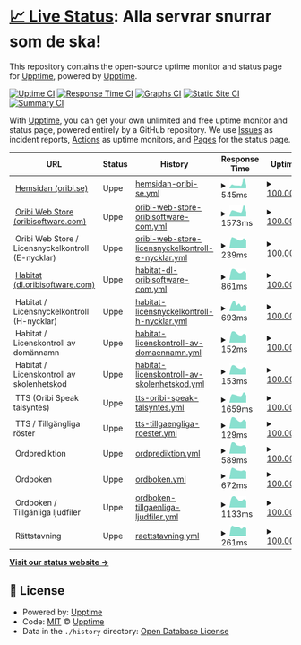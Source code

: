 # [📈 Live Status](https://upptime.github.io/upptime): <!--live status--> **Alla servrar snurrar som de ska!**

This repository contains the open-source uptime monitor and status page for [Upptime](https://upptime.js.org), powered by [Upptime](https://github.com/upptime/upptime).

[![Uptime CI](https://github.com/oribisoftware/upptime/workflows/Uptime%20CI/badge.svg)](https://github.com/oribisoftware/upptime/actions?query=workflow%3A%22Uptime+CI%22)
[![Response Time CI](https://github.com/oribisoftware/upptime/workflows/Response%20Time%20CI/badge.svg)](https://github.com/oribisoftware/upptime/actions?query=workflow%3A%22Response+Time+CI%22)
[![Graphs CI](https://github.com/oribisoftware/upptime/workflows/Graphs%20CI/badge.svg)](https://github.com/oribisoftware/upptime/actions?query=workflow%3A%22Graphs+CI%22)
[![Static Site CI](https://github.com/oribisoftware/upptime/workflows/Static%20Site%20CI/badge.svg)](https://github.com/oribisoftware/upptime/actions?query=workflow%3A%22Static+Site+CI%22)
[![Summary CI](https://github.com/oribisoftware/upptime/workflows/Summary%20CI/badge.svg)](https://github.com/oribisoftware/upptime/actions?query=workflow%3A%22Summary+CI%22)

With [Upptime](https://upptime.js.org), you can get your own unlimited and free uptime monitor and status page, powered entirely by a GitHub repository. We use [Issues](https://github.com/upptime/upptime/issues) as incident reports, [Actions](https://github.com/oribisoftware/upptime/actions) as uptime monitors, and [Pages](https://upptime.github.io/upptime) for the status page.

<!--start: status pages-->
<!-- This summary is generated by Upptime (https://github.com/upptime/upptime) -->
<!-- Do not edit this manually, your changes will be overwritten -->
<!-- prettier-ignore -->
| URL | Status | History | Response Time | Uptime |
| --- | ------ | ------- | ------------- | ------ |
| <img alt="" src="https://oribi.se/wp-content/uploads/2020/01/oribi-favicon.png" height="13"> [Hemsidan (oribi.se)](https://oribi.se) | Uppe | [hemsidan-oribi-se.yml](https://github.com/oribisoftware/upptime/commits/HEAD/history/hemsidan-oribi-se.yml) | <details><summary><img alt="Response time graph" src="./graphs/hemsidan-oribi-se/response-time-week.png" height="20"> 545ms</summary><br><a href="https://status.oribi.se/history/hemsidan-oribi-se"><img alt="Response time 513" src="https://img.shields.io/endpoint?url=https%3A%2F%2Fraw.githubusercontent.com%2Foribisoftware%2Fupptime%2FHEAD%2Fapi%2Fhemsidan-oribi-se%2Fresponse-time.json"></a><br><a href="https://status.oribi.se/history/hemsidan-oribi-se"><img alt="24-hour response time 1679" src="https://img.shields.io/endpoint?url=https%3A%2F%2Fraw.githubusercontent.com%2Foribisoftware%2Fupptime%2FHEAD%2Fapi%2Fhemsidan-oribi-se%2Fresponse-time-day.json"></a><br><a href="https://status.oribi.se/history/hemsidan-oribi-se"><img alt="7-day response time 545" src="https://img.shields.io/endpoint?url=https%3A%2F%2Fraw.githubusercontent.com%2Foribisoftware%2Fupptime%2FHEAD%2Fapi%2Fhemsidan-oribi-se%2Fresponse-time-week.json"></a><br><a href="https://status.oribi.se/history/hemsidan-oribi-se"><img alt="30-day response time 597" src="https://img.shields.io/endpoint?url=https%3A%2F%2Fraw.githubusercontent.com%2Foribisoftware%2Fupptime%2FHEAD%2Fapi%2Fhemsidan-oribi-se%2Fresponse-time-month.json"></a><br><a href="https://status.oribi.se/history/hemsidan-oribi-se"><img alt="1-year response time 513" src="https://img.shields.io/endpoint?url=https%3A%2F%2Fraw.githubusercontent.com%2Foribisoftware%2Fupptime%2FHEAD%2Fapi%2Fhemsidan-oribi-se%2Fresponse-time-year.json"></a></details> | <details><summary><a href="https://status.oribi.se/history/hemsidan-oribi-se">100.00%</a></summary><a href="https://status.oribi.se/history/hemsidan-oribi-se"><img alt="All-time uptime 100.00%" src="https://img.shields.io/endpoint?url=https%3A%2F%2Fraw.githubusercontent.com%2Foribisoftware%2Fupptime%2FHEAD%2Fapi%2Fhemsidan-oribi-se%2Fuptime.json"></a><br><a href="https://status.oribi.se/history/hemsidan-oribi-se"><img alt="24-hour uptime 100.00%" src="https://img.shields.io/endpoint?url=https%3A%2F%2Fraw.githubusercontent.com%2Foribisoftware%2Fupptime%2FHEAD%2Fapi%2Fhemsidan-oribi-se%2Fuptime-day.json"></a><br><a href="https://status.oribi.se/history/hemsidan-oribi-se"><img alt="7-day uptime 100.00%" src="https://img.shields.io/endpoint?url=https%3A%2F%2Fraw.githubusercontent.com%2Foribisoftware%2Fupptime%2FHEAD%2Fapi%2Fhemsidan-oribi-se%2Fuptime-week.json"></a><br><a href="https://status.oribi.se/history/hemsidan-oribi-se"><img alt="30-day uptime 100.00%" src="https://img.shields.io/endpoint?url=https%3A%2F%2Fraw.githubusercontent.com%2Foribisoftware%2Fupptime%2FHEAD%2Fapi%2Fhemsidan-oribi-se%2Fuptime-month.json"></a><br><a href="https://status.oribi.se/history/hemsidan-oribi-se"><img alt="1-year uptime 100.00%" src="https://img.shields.io/endpoint?url=https%3A%2F%2Fraw.githubusercontent.com%2Foribisoftware%2Fupptime%2FHEAD%2Fapi%2Fhemsidan-oribi-se%2Fuptime-year.json"></a></details>
| <img alt="" src="https://easydigitaldownloads.com/wp-content/uploads/2018/12/favicon-128x128.png" height="13"> [Oribi Web Store (oribisoftware.com)](https://oribisoftware.com/en) | Uppe | [oribi-web-store-oribisoftware-com.yml](https://github.com/oribisoftware/upptime/commits/HEAD/history/oribi-web-store-oribisoftware-com.yml) | <details><summary><img alt="Response time graph" src="./graphs/oribi-web-store-oribisoftware-com/response-time-week.png" height="20"> 1573ms</summary><br><a href="https://status.oribi.se/history/oribi-web-store-oribisoftware-com"><img alt="Response time 1634" src="https://img.shields.io/endpoint?url=https%3A%2F%2Fraw.githubusercontent.com%2Foribisoftware%2Fupptime%2FHEAD%2Fapi%2Foribi-web-store-oribisoftware-com%2Fresponse-time.json"></a><br><a href="https://status.oribi.se/history/oribi-web-store-oribisoftware-com"><img alt="24-hour response time 2059" src="https://img.shields.io/endpoint?url=https%3A%2F%2Fraw.githubusercontent.com%2Foribisoftware%2Fupptime%2FHEAD%2Fapi%2Foribi-web-store-oribisoftware-com%2Fresponse-time-day.json"></a><br><a href="https://status.oribi.se/history/oribi-web-store-oribisoftware-com"><img alt="7-day response time 1573" src="https://img.shields.io/endpoint?url=https%3A%2F%2Fraw.githubusercontent.com%2Foribisoftware%2Fupptime%2FHEAD%2Fapi%2Foribi-web-store-oribisoftware-com%2Fresponse-time-week.json"></a><br><a href="https://status.oribi.se/history/oribi-web-store-oribisoftware-com"><img alt="30-day response time 1738" src="https://img.shields.io/endpoint?url=https%3A%2F%2Fraw.githubusercontent.com%2Foribisoftware%2Fupptime%2FHEAD%2Fapi%2Foribi-web-store-oribisoftware-com%2Fresponse-time-month.json"></a><br><a href="https://status.oribi.se/history/oribi-web-store-oribisoftware-com"><img alt="1-year response time 1634" src="https://img.shields.io/endpoint?url=https%3A%2F%2Fraw.githubusercontent.com%2Foribisoftware%2Fupptime%2FHEAD%2Fapi%2Foribi-web-store-oribisoftware-com%2Fresponse-time-year.json"></a></details> | <details><summary><a href="https://status.oribi.se/history/oribi-web-store-oribisoftware-com">100.00%</a></summary><a href="https://status.oribi.se/history/oribi-web-store-oribisoftware-com"><img alt="All-time uptime 100.00%" src="https://img.shields.io/endpoint?url=https%3A%2F%2Fraw.githubusercontent.com%2Foribisoftware%2Fupptime%2FHEAD%2Fapi%2Foribi-web-store-oribisoftware-com%2Fuptime.json"></a><br><a href="https://status.oribi.se/history/oribi-web-store-oribisoftware-com"><img alt="24-hour uptime 100.00%" src="https://img.shields.io/endpoint?url=https%3A%2F%2Fraw.githubusercontent.com%2Foribisoftware%2Fupptime%2FHEAD%2Fapi%2Foribi-web-store-oribisoftware-com%2Fuptime-day.json"></a><br><a href="https://status.oribi.se/history/oribi-web-store-oribisoftware-com"><img alt="7-day uptime 100.00%" src="https://img.shields.io/endpoint?url=https%3A%2F%2Fraw.githubusercontent.com%2Foribisoftware%2Fupptime%2FHEAD%2Fapi%2Foribi-web-store-oribisoftware-com%2Fuptime-week.json"></a><br><a href="https://status.oribi.se/history/oribi-web-store-oribisoftware-com"><img alt="30-day uptime 100.00%" src="https://img.shields.io/endpoint?url=https%3A%2F%2Fraw.githubusercontent.com%2Foribisoftware%2Fupptime%2FHEAD%2Fapi%2Foribi-web-store-oribisoftware-com%2Fuptime-month.json"></a><br><a href="https://status.oribi.se/history/oribi-web-store-oribisoftware-com"><img alt="1-year uptime 100.00%" src="https://img.shields.io/endpoint?url=https%3A%2F%2Fraw.githubusercontent.com%2Foribisoftware%2Fupptime%2FHEAD%2Fapi%2Foribi-web-store-oribisoftware-com%2Fuptime-year.json"></a></details>
| <img alt="" src="https://easydigitaldownloads.com/wp-content/uploads/2018/12/favicon-128x128.png" height="13"> Oribi Web Store / Licensnyckelkontroll (E-nycklar) | Uppe | [oribi-web-store-licensnyckelkontroll-e-nycklar.yml](https://github.com/oribisoftware/upptime/commits/HEAD/history/oribi-web-store-licensnyckelkontroll-e-nycklar.yml) | <details><summary><img alt="Response time graph" src="./graphs/oribi-web-store-licensnyckelkontroll-e-nycklar/response-time-week.png" height="20"> 239ms</summary><br><a href="https://status.oribi.se/history/oribi-web-store-licensnyckelkontroll-e-nycklar"><img alt="Response time 279" src="https://img.shields.io/endpoint?url=https%3A%2F%2Fraw.githubusercontent.com%2Foribisoftware%2Fupptime%2FHEAD%2Fapi%2Foribi-web-store-licensnyckelkontroll-e-nycklar%2Fresponse-time.json"></a><br><a href="https://status.oribi.se/history/oribi-web-store-licensnyckelkontroll-e-nycklar"><img alt="24-hour response time 251" src="https://img.shields.io/endpoint?url=https%3A%2F%2Fraw.githubusercontent.com%2Foribisoftware%2Fupptime%2FHEAD%2Fapi%2Foribi-web-store-licensnyckelkontroll-e-nycklar%2Fresponse-time-day.json"></a><br><a href="https://status.oribi.se/history/oribi-web-store-licensnyckelkontroll-e-nycklar"><img alt="7-day response time 239" src="https://img.shields.io/endpoint?url=https%3A%2F%2Fraw.githubusercontent.com%2Foribisoftware%2Fupptime%2FHEAD%2Fapi%2Foribi-web-store-licensnyckelkontroll-e-nycklar%2Fresponse-time-week.json"></a><br><a href="https://status.oribi.se/history/oribi-web-store-licensnyckelkontroll-e-nycklar"><img alt="30-day response time 271" src="https://img.shields.io/endpoint?url=https%3A%2F%2Fraw.githubusercontent.com%2Foribisoftware%2Fupptime%2FHEAD%2Fapi%2Foribi-web-store-licensnyckelkontroll-e-nycklar%2Fresponse-time-month.json"></a><br><a href="https://status.oribi.se/history/oribi-web-store-licensnyckelkontroll-e-nycklar"><img alt="1-year response time 279" src="https://img.shields.io/endpoint?url=https%3A%2F%2Fraw.githubusercontent.com%2Foribisoftware%2Fupptime%2FHEAD%2Fapi%2Foribi-web-store-licensnyckelkontroll-e-nycklar%2Fresponse-time-year.json"></a></details> | <details><summary><a href="https://status.oribi.se/history/oribi-web-store-licensnyckelkontroll-e-nycklar">100.00%</a></summary><a href="https://status.oribi.se/history/oribi-web-store-licensnyckelkontroll-e-nycklar"><img alt="All-time uptime 100.00%" src="https://img.shields.io/endpoint?url=https%3A%2F%2Fraw.githubusercontent.com%2Foribisoftware%2Fupptime%2FHEAD%2Fapi%2Foribi-web-store-licensnyckelkontroll-e-nycklar%2Fuptime.json"></a><br><a href="https://status.oribi.se/history/oribi-web-store-licensnyckelkontroll-e-nycklar"><img alt="24-hour uptime 100.00%" src="https://img.shields.io/endpoint?url=https%3A%2F%2Fraw.githubusercontent.com%2Foribisoftware%2Fupptime%2FHEAD%2Fapi%2Foribi-web-store-licensnyckelkontroll-e-nycklar%2Fuptime-day.json"></a><br><a href="https://status.oribi.se/history/oribi-web-store-licensnyckelkontroll-e-nycklar"><img alt="7-day uptime 100.00%" src="https://img.shields.io/endpoint?url=https%3A%2F%2Fraw.githubusercontent.com%2Foribisoftware%2Fupptime%2FHEAD%2Fapi%2Foribi-web-store-licensnyckelkontroll-e-nycklar%2Fuptime-week.json"></a><br><a href="https://status.oribi.se/history/oribi-web-store-licensnyckelkontroll-e-nycklar"><img alt="30-day uptime 100.00%" src="https://img.shields.io/endpoint?url=https%3A%2F%2Fraw.githubusercontent.com%2Foribisoftware%2Fupptime%2FHEAD%2Fapi%2Foribi-web-store-licensnyckelkontroll-e-nycklar%2Fuptime-month.json"></a><br><a href="https://status.oribi.se/history/oribi-web-store-licensnyckelkontroll-e-nycklar"><img alt="1-year uptime 100.00%" src="https://img.shields.io/endpoint?url=https%3A%2F%2Fraw.githubusercontent.com%2Foribisoftware%2Fupptime%2FHEAD%2Fapi%2Foribi-web-store-licensnyckelkontroll-e-nycklar%2Fuptime-year.json"></a></details>
| <img alt="" src="https://oribi.se/wp-content/uploads/2020/01/oribi-favicon.png" height="13"> [Habitat (dl.oribisoftware.com)](https://dl.oribisoftware.com) | Uppe | [habitat-dl-oribisoftware-com.yml](https://github.com/oribisoftware/upptime/commits/HEAD/history/habitat-dl-oribisoftware-com.yml) | <details><summary><img alt="Response time graph" src="./graphs/habitat-dl-oribisoftware-com/response-time-week.png" height="20"> 861ms</summary><br><a href="https://status.oribi.se/history/habitat-dl-oribisoftware-com"><img alt="Response time 964" src="https://img.shields.io/endpoint?url=https%3A%2F%2Fraw.githubusercontent.com%2Foribisoftware%2Fupptime%2FHEAD%2Fapi%2Fhabitat-dl-oribisoftware-com%2Fresponse-time.json"></a><br><a href="https://status.oribi.se/history/habitat-dl-oribisoftware-com"><img alt="24-hour response time 877" src="https://img.shields.io/endpoint?url=https%3A%2F%2Fraw.githubusercontent.com%2Foribisoftware%2Fupptime%2FHEAD%2Fapi%2Fhabitat-dl-oribisoftware-com%2Fresponse-time-day.json"></a><br><a href="https://status.oribi.se/history/habitat-dl-oribisoftware-com"><img alt="7-day response time 861" src="https://img.shields.io/endpoint?url=https%3A%2F%2Fraw.githubusercontent.com%2Foribisoftware%2Fupptime%2FHEAD%2Fapi%2Fhabitat-dl-oribisoftware-com%2Fresponse-time-week.json"></a><br><a href="https://status.oribi.se/history/habitat-dl-oribisoftware-com"><img alt="30-day response time 978" src="https://img.shields.io/endpoint?url=https%3A%2F%2Fraw.githubusercontent.com%2Foribisoftware%2Fupptime%2FHEAD%2Fapi%2Fhabitat-dl-oribisoftware-com%2Fresponse-time-month.json"></a><br><a href="https://status.oribi.se/history/habitat-dl-oribisoftware-com"><img alt="1-year response time 964" src="https://img.shields.io/endpoint?url=https%3A%2F%2Fraw.githubusercontent.com%2Foribisoftware%2Fupptime%2FHEAD%2Fapi%2Fhabitat-dl-oribisoftware-com%2Fresponse-time-year.json"></a></details> | <details><summary><a href="https://status.oribi.se/history/habitat-dl-oribisoftware-com">100.00%</a></summary><a href="https://status.oribi.se/history/habitat-dl-oribisoftware-com"><img alt="All-time uptime 100.00%" src="https://img.shields.io/endpoint?url=https%3A%2F%2Fraw.githubusercontent.com%2Foribisoftware%2Fupptime%2FHEAD%2Fapi%2Fhabitat-dl-oribisoftware-com%2Fuptime.json"></a><br><a href="https://status.oribi.se/history/habitat-dl-oribisoftware-com"><img alt="24-hour uptime 100.00%" src="https://img.shields.io/endpoint?url=https%3A%2F%2Fraw.githubusercontent.com%2Foribisoftware%2Fupptime%2FHEAD%2Fapi%2Fhabitat-dl-oribisoftware-com%2Fuptime-day.json"></a><br><a href="https://status.oribi.se/history/habitat-dl-oribisoftware-com"><img alt="7-day uptime 100.00%" src="https://img.shields.io/endpoint?url=https%3A%2F%2Fraw.githubusercontent.com%2Foribisoftware%2Fupptime%2FHEAD%2Fapi%2Fhabitat-dl-oribisoftware-com%2Fuptime-week.json"></a><br><a href="https://status.oribi.se/history/habitat-dl-oribisoftware-com"><img alt="30-day uptime 100.00%" src="https://img.shields.io/endpoint?url=https%3A%2F%2Fraw.githubusercontent.com%2Foribisoftware%2Fupptime%2FHEAD%2Fapi%2Fhabitat-dl-oribisoftware-com%2Fuptime-month.json"></a><br><a href="https://status.oribi.se/history/habitat-dl-oribisoftware-com"><img alt="1-year uptime 100.00%" src="https://img.shields.io/endpoint?url=https%3A%2F%2Fraw.githubusercontent.com%2Foribisoftware%2Fupptime%2FHEAD%2Fapi%2Fhabitat-dl-oribisoftware-com%2Fuptime-year.json"></a></details>
| <img alt="" src="https://oribi.se/wp-content/uploads/2020/01/oribi-favicon.png" height="13"> Habitat / Licensnyckelkontroll (H-nycklar) | Uppe | [habitat-licensnyckelkontroll-h-nycklar.yml](https://github.com/oribisoftware/upptime/commits/HEAD/history/habitat-licensnyckelkontroll-h-nycklar.yml) | <details><summary><img alt="Response time graph" src="./graphs/habitat-licensnyckelkontroll-h-nycklar/response-time-week.png" height="20"> 693ms</summary><br><a href="https://status.oribi.se/history/habitat-licensnyckelkontroll-h-nycklar"><img alt="Response time 680" src="https://img.shields.io/endpoint?url=https%3A%2F%2Fraw.githubusercontent.com%2Foribisoftware%2Fupptime%2FHEAD%2Fapi%2Fhabitat-licensnyckelkontroll-h-nycklar%2Fresponse-time.json"></a><br><a href="https://status.oribi.se/history/habitat-licensnyckelkontroll-h-nycklar"><img alt="24-hour response time 652" src="https://img.shields.io/endpoint?url=https%3A%2F%2Fraw.githubusercontent.com%2Foribisoftware%2Fupptime%2FHEAD%2Fapi%2Fhabitat-licensnyckelkontroll-h-nycklar%2Fresponse-time-day.json"></a><br><a href="https://status.oribi.se/history/habitat-licensnyckelkontroll-h-nycklar"><img alt="7-day response time 693" src="https://img.shields.io/endpoint?url=https%3A%2F%2Fraw.githubusercontent.com%2Foribisoftware%2Fupptime%2FHEAD%2Fapi%2Fhabitat-licensnyckelkontroll-h-nycklar%2Fresponse-time-week.json"></a><br><a href="https://status.oribi.se/history/habitat-licensnyckelkontroll-h-nycklar"><img alt="30-day response time 711" src="https://img.shields.io/endpoint?url=https%3A%2F%2Fraw.githubusercontent.com%2Foribisoftware%2Fupptime%2FHEAD%2Fapi%2Fhabitat-licensnyckelkontroll-h-nycklar%2Fresponse-time-month.json"></a><br><a href="https://status.oribi.se/history/habitat-licensnyckelkontroll-h-nycklar"><img alt="1-year response time 680" src="https://img.shields.io/endpoint?url=https%3A%2F%2Fraw.githubusercontent.com%2Foribisoftware%2Fupptime%2FHEAD%2Fapi%2Fhabitat-licensnyckelkontroll-h-nycklar%2Fresponse-time-year.json"></a></details> | <details><summary><a href="https://status.oribi.se/history/habitat-licensnyckelkontroll-h-nycklar">100.00%</a></summary><a href="https://status.oribi.se/history/habitat-licensnyckelkontroll-h-nycklar"><img alt="All-time uptime 100.00%" src="https://img.shields.io/endpoint?url=https%3A%2F%2Fraw.githubusercontent.com%2Foribisoftware%2Fupptime%2FHEAD%2Fapi%2Fhabitat-licensnyckelkontroll-h-nycklar%2Fuptime.json"></a><br><a href="https://status.oribi.se/history/habitat-licensnyckelkontroll-h-nycklar"><img alt="24-hour uptime 100.00%" src="https://img.shields.io/endpoint?url=https%3A%2F%2Fraw.githubusercontent.com%2Foribisoftware%2Fupptime%2FHEAD%2Fapi%2Fhabitat-licensnyckelkontroll-h-nycklar%2Fuptime-day.json"></a><br><a href="https://status.oribi.se/history/habitat-licensnyckelkontroll-h-nycklar"><img alt="7-day uptime 100.00%" src="https://img.shields.io/endpoint?url=https%3A%2F%2Fraw.githubusercontent.com%2Foribisoftware%2Fupptime%2FHEAD%2Fapi%2Fhabitat-licensnyckelkontroll-h-nycklar%2Fuptime-week.json"></a><br><a href="https://status.oribi.se/history/habitat-licensnyckelkontroll-h-nycklar"><img alt="30-day uptime 100.00%" src="https://img.shields.io/endpoint?url=https%3A%2F%2Fraw.githubusercontent.com%2Foribisoftware%2Fupptime%2FHEAD%2Fapi%2Fhabitat-licensnyckelkontroll-h-nycklar%2Fuptime-month.json"></a><br><a href="https://status.oribi.se/history/habitat-licensnyckelkontroll-h-nycklar"><img alt="1-year uptime 100.00%" src="https://img.shields.io/endpoint?url=https%3A%2F%2Fraw.githubusercontent.com%2Foribisoftware%2Fupptime%2FHEAD%2Fapi%2Fhabitat-licensnyckelkontroll-h-nycklar%2Fuptime-year.json"></a></details>
| <img alt="" src="https://oribi.se/wp-content/uploads/2020/01/oribi-favicon.png" height="13"> Habitat / Licenskontroll av domännamn | Uppe | [habitat-licenskontroll-av-domaennamn.yml](https://github.com/oribisoftware/upptime/commits/HEAD/history/habitat-licenskontroll-av-domaennamn.yml) | <details><summary><img alt="Response time graph" src="./graphs/habitat-licenskontroll-av-domaennamn/response-time-week.png" height="20"> 152ms</summary><br><a href="https://status.oribi.se/history/habitat-licenskontroll-av-domaennamn"><img alt="Response time 170" src="https://img.shields.io/endpoint?url=https%3A%2F%2Fraw.githubusercontent.com%2Foribisoftware%2Fupptime%2FHEAD%2Fapi%2Fhabitat-licenskontroll-av-domaennamn%2Fresponse-time.json"></a><br><a href="https://status.oribi.se/history/habitat-licenskontroll-av-domaennamn"><img alt="24-hour response time 165" src="https://img.shields.io/endpoint?url=https%3A%2F%2Fraw.githubusercontent.com%2Foribisoftware%2Fupptime%2FHEAD%2Fapi%2Fhabitat-licenskontroll-av-domaennamn%2Fresponse-time-day.json"></a><br><a href="https://status.oribi.se/history/habitat-licenskontroll-av-domaennamn"><img alt="7-day response time 152" src="https://img.shields.io/endpoint?url=https%3A%2F%2Fraw.githubusercontent.com%2Foribisoftware%2Fupptime%2FHEAD%2Fapi%2Fhabitat-licenskontroll-av-domaennamn%2Fresponse-time-week.json"></a><br><a href="https://status.oribi.se/history/habitat-licenskontroll-av-domaennamn"><img alt="30-day response time 172" src="https://img.shields.io/endpoint?url=https%3A%2F%2Fraw.githubusercontent.com%2Foribisoftware%2Fupptime%2FHEAD%2Fapi%2Fhabitat-licenskontroll-av-domaennamn%2Fresponse-time-month.json"></a><br><a href="https://status.oribi.se/history/habitat-licenskontroll-av-domaennamn"><img alt="1-year response time 170" src="https://img.shields.io/endpoint?url=https%3A%2F%2Fraw.githubusercontent.com%2Foribisoftware%2Fupptime%2FHEAD%2Fapi%2Fhabitat-licenskontroll-av-domaennamn%2Fresponse-time-year.json"></a></details> | <details><summary><a href="https://status.oribi.se/history/habitat-licenskontroll-av-domaennamn">100.00%</a></summary><a href="https://status.oribi.se/history/habitat-licenskontroll-av-domaennamn"><img alt="All-time uptime 100.00%" src="https://img.shields.io/endpoint?url=https%3A%2F%2Fraw.githubusercontent.com%2Foribisoftware%2Fupptime%2FHEAD%2Fapi%2Fhabitat-licenskontroll-av-domaennamn%2Fuptime.json"></a><br><a href="https://status.oribi.se/history/habitat-licenskontroll-av-domaennamn"><img alt="24-hour uptime 100.00%" src="https://img.shields.io/endpoint?url=https%3A%2F%2Fraw.githubusercontent.com%2Foribisoftware%2Fupptime%2FHEAD%2Fapi%2Fhabitat-licenskontroll-av-domaennamn%2Fuptime-day.json"></a><br><a href="https://status.oribi.se/history/habitat-licenskontroll-av-domaennamn"><img alt="7-day uptime 100.00%" src="https://img.shields.io/endpoint?url=https%3A%2F%2Fraw.githubusercontent.com%2Foribisoftware%2Fupptime%2FHEAD%2Fapi%2Fhabitat-licenskontroll-av-domaennamn%2Fuptime-week.json"></a><br><a href="https://status.oribi.se/history/habitat-licenskontroll-av-domaennamn"><img alt="30-day uptime 100.00%" src="https://img.shields.io/endpoint?url=https%3A%2F%2Fraw.githubusercontent.com%2Foribisoftware%2Fupptime%2FHEAD%2Fapi%2Fhabitat-licenskontroll-av-domaennamn%2Fuptime-month.json"></a><br><a href="https://status.oribi.se/history/habitat-licenskontroll-av-domaennamn"><img alt="1-year uptime 100.00%" src="https://img.shields.io/endpoint?url=https%3A%2F%2Fraw.githubusercontent.com%2Foribisoftware%2Fupptime%2FHEAD%2Fapi%2Fhabitat-licenskontroll-av-domaennamn%2Fuptime-year.json"></a></details>
| <img alt="" src="https://oribi.se/wp-content/uploads/2020/01/oribi-favicon.png" height="13"> Habitat / Licenskontroll av skolenhetskod | Uppe | [habitat-licenskontroll-av-skolenhetskod.yml](https://github.com/oribisoftware/upptime/commits/HEAD/history/habitat-licenskontroll-av-skolenhetskod.yml) | <details><summary><img alt="Response time graph" src="./graphs/habitat-licenskontroll-av-skolenhetskod/response-time-week.png" height="20"> 153ms</summary><br><a href="https://status.oribi.se/history/habitat-licenskontroll-av-skolenhetskod"><img alt="Response time 173" src="https://img.shields.io/endpoint?url=https%3A%2F%2Fraw.githubusercontent.com%2Foribisoftware%2Fupptime%2FHEAD%2Fapi%2Fhabitat-licenskontroll-av-skolenhetskod%2Fresponse-time.json"></a><br><a href="https://status.oribi.se/history/habitat-licenskontroll-av-skolenhetskod"><img alt="24-hour response time 161" src="https://img.shields.io/endpoint?url=https%3A%2F%2Fraw.githubusercontent.com%2Foribisoftware%2Fupptime%2FHEAD%2Fapi%2Fhabitat-licenskontroll-av-skolenhetskod%2Fresponse-time-day.json"></a><br><a href="https://status.oribi.se/history/habitat-licenskontroll-av-skolenhetskod"><img alt="7-day response time 153" src="https://img.shields.io/endpoint?url=https%3A%2F%2Fraw.githubusercontent.com%2Foribisoftware%2Fupptime%2FHEAD%2Fapi%2Fhabitat-licenskontroll-av-skolenhetskod%2Fresponse-time-week.json"></a><br><a href="https://status.oribi.se/history/habitat-licenskontroll-av-skolenhetskod"><img alt="30-day response time 173" src="https://img.shields.io/endpoint?url=https%3A%2F%2Fraw.githubusercontent.com%2Foribisoftware%2Fupptime%2FHEAD%2Fapi%2Fhabitat-licenskontroll-av-skolenhetskod%2Fresponse-time-month.json"></a><br><a href="https://status.oribi.se/history/habitat-licenskontroll-av-skolenhetskod"><img alt="1-year response time 173" src="https://img.shields.io/endpoint?url=https%3A%2F%2Fraw.githubusercontent.com%2Foribisoftware%2Fupptime%2FHEAD%2Fapi%2Fhabitat-licenskontroll-av-skolenhetskod%2Fresponse-time-year.json"></a></details> | <details><summary><a href="https://status.oribi.se/history/habitat-licenskontroll-av-skolenhetskod">100.00%</a></summary><a href="https://status.oribi.se/history/habitat-licenskontroll-av-skolenhetskod"><img alt="All-time uptime 100.00%" src="https://img.shields.io/endpoint?url=https%3A%2F%2Fraw.githubusercontent.com%2Foribisoftware%2Fupptime%2FHEAD%2Fapi%2Fhabitat-licenskontroll-av-skolenhetskod%2Fuptime.json"></a><br><a href="https://status.oribi.se/history/habitat-licenskontroll-av-skolenhetskod"><img alt="24-hour uptime 100.00%" src="https://img.shields.io/endpoint?url=https%3A%2F%2Fraw.githubusercontent.com%2Foribisoftware%2Fupptime%2FHEAD%2Fapi%2Fhabitat-licenskontroll-av-skolenhetskod%2Fuptime-day.json"></a><br><a href="https://status.oribi.se/history/habitat-licenskontroll-av-skolenhetskod"><img alt="7-day uptime 100.00%" src="https://img.shields.io/endpoint?url=https%3A%2F%2Fraw.githubusercontent.com%2Foribisoftware%2Fupptime%2FHEAD%2Fapi%2Fhabitat-licenskontroll-av-skolenhetskod%2Fuptime-week.json"></a><br><a href="https://status.oribi.se/history/habitat-licenskontroll-av-skolenhetskod"><img alt="30-day uptime 100.00%" src="https://img.shields.io/endpoint?url=https%3A%2F%2Fraw.githubusercontent.com%2Foribisoftware%2Fupptime%2FHEAD%2Fapi%2Fhabitat-licenskontroll-av-skolenhetskod%2Fuptime-month.json"></a><br><a href="https://status.oribi.se/history/habitat-licenskontroll-av-skolenhetskod"><img alt="1-year uptime 100.00%" src="https://img.shields.io/endpoint?url=https%3A%2F%2Fraw.githubusercontent.com%2Foribisoftware%2Fupptime%2FHEAD%2Fapi%2Fhabitat-licenskontroll-av-skolenhetskod%2Fuptime-year.json"></a></details>
| <img alt="" src="https://dev--oribi-speak-light.netlify.app/favicon.ico" height="13"> TTS (Oribi Speak talsyntes) | Uppe | [tts-oribi-speak-talsyntes.yml](https://github.com/oribisoftware/upptime/commits/HEAD/history/tts-oribi-speak-talsyntes.yml) | <details><summary><img alt="Response time graph" src="./graphs/tts-oribi-speak-talsyntes/response-time-week.png" height="20"> 1659ms</summary><br><a href="https://status.oribi.se/history/tts-oribi-speak-talsyntes"><img alt="Response time 1742" src="https://img.shields.io/endpoint?url=https%3A%2F%2Fraw.githubusercontent.com%2Foribisoftware%2Fupptime%2FHEAD%2Fapi%2Ftts-oribi-speak-talsyntes%2Fresponse-time.json"></a><br><a href="https://status.oribi.se/history/tts-oribi-speak-talsyntes"><img alt="24-hour response time 1585" src="https://img.shields.io/endpoint?url=https%3A%2F%2Fraw.githubusercontent.com%2Foribisoftware%2Fupptime%2FHEAD%2Fapi%2Ftts-oribi-speak-talsyntes%2Fresponse-time-day.json"></a><br><a href="https://status.oribi.se/history/tts-oribi-speak-talsyntes"><img alt="7-day response time 1659" src="https://img.shields.io/endpoint?url=https%3A%2F%2Fraw.githubusercontent.com%2Foribisoftware%2Fupptime%2FHEAD%2Fapi%2Ftts-oribi-speak-talsyntes%2Fresponse-time-week.json"></a><br><a href="https://status.oribi.se/history/tts-oribi-speak-talsyntes"><img alt="30-day response time 1762" src="https://img.shields.io/endpoint?url=https%3A%2F%2Fraw.githubusercontent.com%2Foribisoftware%2Fupptime%2FHEAD%2Fapi%2Ftts-oribi-speak-talsyntes%2Fresponse-time-month.json"></a><br><a href="https://status.oribi.se/history/tts-oribi-speak-talsyntes"><img alt="1-year response time 1742" src="https://img.shields.io/endpoint?url=https%3A%2F%2Fraw.githubusercontent.com%2Foribisoftware%2Fupptime%2FHEAD%2Fapi%2Ftts-oribi-speak-talsyntes%2Fresponse-time-year.json"></a></details> | <details><summary><a href="https://status.oribi.se/history/tts-oribi-speak-talsyntes">100.00%</a></summary><a href="https://status.oribi.se/history/tts-oribi-speak-talsyntes"><img alt="All-time uptime 100.00%" src="https://img.shields.io/endpoint?url=https%3A%2F%2Fraw.githubusercontent.com%2Foribisoftware%2Fupptime%2FHEAD%2Fapi%2Ftts-oribi-speak-talsyntes%2Fuptime.json"></a><br><a href="https://status.oribi.se/history/tts-oribi-speak-talsyntes"><img alt="24-hour uptime 100.00%" src="https://img.shields.io/endpoint?url=https%3A%2F%2Fraw.githubusercontent.com%2Foribisoftware%2Fupptime%2FHEAD%2Fapi%2Ftts-oribi-speak-talsyntes%2Fuptime-day.json"></a><br><a href="https://status.oribi.se/history/tts-oribi-speak-talsyntes"><img alt="7-day uptime 100.00%" src="https://img.shields.io/endpoint?url=https%3A%2F%2Fraw.githubusercontent.com%2Foribisoftware%2Fupptime%2FHEAD%2Fapi%2Ftts-oribi-speak-talsyntes%2Fuptime-week.json"></a><br><a href="https://status.oribi.se/history/tts-oribi-speak-talsyntes"><img alt="30-day uptime 100.00%" src="https://img.shields.io/endpoint?url=https%3A%2F%2Fraw.githubusercontent.com%2Foribisoftware%2Fupptime%2FHEAD%2Fapi%2Ftts-oribi-speak-talsyntes%2Fuptime-month.json"></a><br><a href="https://status.oribi.se/history/tts-oribi-speak-talsyntes"><img alt="1-year uptime 100.00%" src="https://img.shields.io/endpoint?url=https%3A%2F%2Fraw.githubusercontent.com%2Foribisoftware%2Fupptime%2FHEAD%2Fapi%2Ftts-oribi-speak-talsyntes%2Fuptime-year.json"></a></details>
| <img alt="" src="https://oribi-speak-light.netlify.app/favicon.ico" height="13"> TTS / Tillgängliga röster | Uppe | [tts-tillgaengliga-roester.yml](https://github.com/oribisoftware/upptime/commits/HEAD/history/tts-tillgaengliga-roester.yml) | <details><summary><img alt="Response time graph" src="./graphs/tts-tillgaengliga-roester/response-time-week.png" height="20"> 129ms</summary><br><a href="https://status.oribi.se/history/tts-tillgaengliga-roester"><img alt="Response time 145" src="https://img.shields.io/endpoint?url=https%3A%2F%2Fraw.githubusercontent.com%2Foribisoftware%2Fupptime%2FHEAD%2Fapi%2Ftts-tillgaengliga-roester%2Fresponse-time.json"></a><br><a href="https://status.oribi.se/history/tts-tillgaengliga-roester"><img alt="24-hour response time 134" src="https://img.shields.io/endpoint?url=https%3A%2F%2Fraw.githubusercontent.com%2Foribisoftware%2Fupptime%2FHEAD%2Fapi%2Ftts-tillgaengliga-roester%2Fresponse-time-day.json"></a><br><a href="https://status.oribi.se/history/tts-tillgaengliga-roester"><img alt="7-day response time 129" src="https://img.shields.io/endpoint?url=https%3A%2F%2Fraw.githubusercontent.com%2Foribisoftware%2Fupptime%2FHEAD%2Fapi%2Ftts-tillgaengliga-roester%2Fresponse-time-week.json"></a><br><a href="https://status.oribi.se/history/tts-tillgaengliga-roester"><img alt="30-day response time 149" src="https://img.shields.io/endpoint?url=https%3A%2F%2Fraw.githubusercontent.com%2Foribisoftware%2Fupptime%2FHEAD%2Fapi%2Ftts-tillgaengliga-roester%2Fresponse-time-month.json"></a><br><a href="https://status.oribi.se/history/tts-tillgaengliga-roester"><img alt="1-year response time 145" src="https://img.shields.io/endpoint?url=https%3A%2F%2Fraw.githubusercontent.com%2Foribisoftware%2Fupptime%2FHEAD%2Fapi%2Ftts-tillgaengliga-roester%2Fresponse-time-year.json"></a></details> | <details><summary><a href="https://status.oribi.se/history/tts-tillgaengliga-roester">100.00%</a></summary><a href="https://status.oribi.se/history/tts-tillgaengliga-roester"><img alt="All-time uptime 100.00%" src="https://img.shields.io/endpoint?url=https%3A%2F%2Fraw.githubusercontent.com%2Foribisoftware%2Fupptime%2FHEAD%2Fapi%2Ftts-tillgaengliga-roester%2Fuptime.json"></a><br><a href="https://status.oribi.se/history/tts-tillgaengliga-roester"><img alt="24-hour uptime 100.00%" src="https://img.shields.io/endpoint?url=https%3A%2F%2Fraw.githubusercontent.com%2Foribisoftware%2Fupptime%2FHEAD%2Fapi%2Ftts-tillgaengliga-roester%2Fuptime-day.json"></a><br><a href="https://status.oribi.se/history/tts-tillgaengliga-roester"><img alt="7-day uptime 100.00%" src="https://img.shields.io/endpoint?url=https%3A%2F%2Fraw.githubusercontent.com%2Foribisoftware%2Fupptime%2FHEAD%2Fapi%2Ftts-tillgaengliga-roester%2Fuptime-week.json"></a><br><a href="https://status.oribi.se/history/tts-tillgaengliga-roester"><img alt="30-day uptime 100.00%" src="https://img.shields.io/endpoint?url=https%3A%2F%2Fraw.githubusercontent.com%2Foribisoftware%2Fupptime%2FHEAD%2Fapi%2Ftts-tillgaengliga-roester%2Fuptime-month.json"></a><br><a href="https://status.oribi.se/history/tts-tillgaengliga-roester"><img alt="1-year uptime 100.00%" src="https://img.shields.io/endpoint?url=https%3A%2F%2Fraw.githubusercontent.com%2Foribisoftware%2Fupptime%2FHEAD%2Fapi%2Ftts-tillgaengliga-roester%2Fuptime-year.json"></a></details>
| <img alt="" src="https://oribi-speak-light.netlify.app/favicon.ico" height="13"> Ordprediktion | Uppe | [ordprediktion.yml](https://github.com/oribisoftware/upptime/commits/HEAD/history/ordprediktion.yml) | <details><summary><img alt="Response time graph" src="./graphs/ordprediktion/response-time-week.png" height="20"> 589ms</summary><br><a href="https://status.oribi.se/history/ordprediktion"><img alt="Response time 644" src="https://img.shields.io/endpoint?url=https%3A%2F%2Fraw.githubusercontent.com%2Foribisoftware%2Fupptime%2FHEAD%2Fapi%2Fordprediktion%2Fresponse-time.json"></a><br><a href="https://status.oribi.se/history/ordprediktion"><img alt="24-hour response time 598" src="https://img.shields.io/endpoint?url=https%3A%2F%2Fraw.githubusercontent.com%2Foribisoftware%2Fupptime%2FHEAD%2Fapi%2Fordprediktion%2Fresponse-time-day.json"></a><br><a href="https://status.oribi.se/history/ordprediktion"><img alt="7-day response time 589" src="https://img.shields.io/endpoint?url=https%3A%2F%2Fraw.githubusercontent.com%2Foribisoftware%2Fupptime%2FHEAD%2Fapi%2Fordprediktion%2Fresponse-time-week.json"></a><br><a href="https://status.oribi.se/history/ordprediktion"><img alt="30-day response time 675" src="https://img.shields.io/endpoint?url=https%3A%2F%2Fraw.githubusercontent.com%2Foribisoftware%2Fupptime%2FHEAD%2Fapi%2Fordprediktion%2Fresponse-time-month.json"></a><br><a href="https://status.oribi.se/history/ordprediktion"><img alt="1-year response time 644" src="https://img.shields.io/endpoint?url=https%3A%2F%2Fraw.githubusercontent.com%2Foribisoftware%2Fupptime%2FHEAD%2Fapi%2Fordprediktion%2Fresponse-time-year.json"></a></details> | <details><summary><a href="https://status.oribi.se/history/ordprediktion">100.00%</a></summary><a href="https://status.oribi.se/history/ordprediktion"><img alt="All-time uptime 100.00%" src="https://img.shields.io/endpoint?url=https%3A%2F%2Fraw.githubusercontent.com%2Foribisoftware%2Fupptime%2FHEAD%2Fapi%2Fordprediktion%2Fuptime.json"></a><br><a href="https://status.oribi.se/history/ordprediktion"><img alt="24-hour uptime 100.00%" src="https://img.shields.io/endpoint?url=https%3A%2F%2Fraw.githubusercontent.com%2Foribisoftware%2Fupptime%2FHEAD%2Fapi%2Fordprediktion%2Fuptime-day.json"></a><br><a href="https://status.oribi.se/history/ordprediktion"><img alt="7-day uptime 100.00%" src="https://img.shields.io/endpoint?url=https%3A%2F%2Fraw.githubusercontent.com%2Foribisoftware%2Fupptime%2FHEAD%2Fapi%2Fordprediktion%2Fuptime-week.json"></a><br><a href="https://status.oribi.se/history/ordprediktion"><img alt="30-day uptime 100.00%" src="https://img.shields.io/endpoint?url=https%3A%2F%2Fraw.githubusercontent.com%2Foribisoftware%2Fupptime%2FHEAD%2Fapi%2Fordprediktion%2Fuptime-month.json"></a><br><a href="https://status.oribi.se/history/ordprediktion"><img alt="1-year uptime 100.00%" src="https://img.shields.io/endpoint?url=https%3A%2F%2Fraw.githubusercontent.com%2Foribisoftware%2Fupptime%2FHEAD%2Fapi%2Fordprediktion%2Fuptime-year.json"></a></details>
| <img alt="" src="https://orilex.netlify.app/favicon.ico" height="13"> Ordboken | Uppe | [ordboken.yml](https://github.com/oribisoftware/upptime/commits/HEAD/history/ordboken.yml) | <details><summary><img alt="Response time graph" src="./graphs/ordboken/response-time-week.png" height="20"> 672ms</summary><br><a href="https://status.oribi.se/history/ordboken"><img alt="Response time 754" src="https://img.shields.io/endpoint?url=https%3A%2F%2Fraw.githubusercontent.com%2Foribisoftware%2Fupptime%2FHEAD%2Fapi%2Fordboken%2Fresponse-time.json"></a><br><a href="https://status.oribi.se/history/ordboken"><img alt="24-hour response time 694" src="https://img.shields.io/endpoint?url=https%3A%2F%2Fraw.githubusercontent.com%2Foribisoftware%2Fupptime%2FHEAD%2Fapi%2Fordboken%2Fresponse-time-day.json"></a><br><a href="https://status.oribi.se/history/ordboken"><img alt="7-day response time 672" src="https://img.shields.io/endpoint?url=https%3A%2F%2Fraw.githubusercontent.com%2Foribisoftware%2Fupptime%2FHEAD%2Fapi%2Fordboken%2Fresponse-time-week.json"></a><br><a href="https://status.oribi.se/history/ordboken"><img alt="30-day response time 785" src="https://img.shields.io/endpoint?url=https%3A%2F%2Fraw.githubusercontent.com%2Foribisoftware%2Fupptime%2FHEAD%2Fapi%2Fordboken%2Fresponse-time-month.json"></a><br><a href="https://status.oribi.se/history/ordboken"><img alt="1-year response time 754" src="https://img.shields.io/endpoint?url=https%3A%2F%2Fraw.githubusercontent.com%2Foribisoftware%2Fupptime%2FHEAD%2Fapi%2Fordboken%2Fresponse-time-year.json"></a></details> | <details><summary><a href="https://status.oribi.se/history/ordboken">100.00%</a></summary><a href="https://status.oribi.se/history/ordboken"><img alt="All-time uptime 99.64%" src="https://img.shields.io/endpoint?url=https%3A%2F%2Fraw.githubusercontent.com%2Foribisoftware%2Fupptime%2FHEAD%2Fapi%2Fordboken%2Fuptime.json"></a><br><a href="https://status.oribi.se/history/ordboken"><img alt="24-hour uptime 100.00%" src="https://img.shields.io/endpoint?url=https%3A%2F%2Fraw.githubusercontent.com%2Foribisoftware%2Fupptime%2FHEAD%2Fapi%2Fordboken%2Fuptime-day.json"></a><br><a href="https://status.oribi.se/history/ordboken"><img alt="7-day uptime 100.00%" src="https://img.shields.io/endpoint?url=https%3A%2F%2Fraw.githubusercontent.com%2Foribisoftware%2Fupptime%2FHEAD%2Fapi%2Fordboken%2Fuptime-week.json"></a><br><a href="https://status.oribi.se/history/ordboken"><img alt="30-day uptime 100.00%" src="https://img.shields.io/endpoint?url=https%3A%2F%2Fraw.githubusercontent.com%2Foribisoftware%2Fupptime%2FHEAD%2Fapi%2Fordboken%2Fuptime-month.json"></a><br><a href="https://status.oribi.se/history/ordboken"><img alt="1-year uptime 99.64%" src="https://img.shields.io/endpoint?url=https%3A%2F%2Fraw.githubusercontent.com%2Foribisoftware%2Fupptime%2FHEAD%2Fapi%2Fordboken%2Fuptime-year.json"></a></details>
| <img alt="" src="https://orilex.netlify.app/favicon.ico" height="13"> Ordboken / Tillgänliga ljudfiler | Uppe | [ordboken-tillgaenliga-ljudfiler.yml](https://github.com/oribisoftware/upptime/commits/HEAD/history/ordboken-tillgaenliga-ljudfiler.yml) | <details><summary><img alt="Response time graph" src="./graphs/ordboken-tillgaenliga-ljudfiler/response-time-week.png" height="20"> 1133ms</summary><br><a href="https://status.oribi.se/history/ordboken-tillgaenliga-ljudfiler"><img alt="Response time 1286" src="https://img.shields.io/endpoint?url=https%3A%2F%2Fraw.githubusercontent.com%2Foribisoftware%2Fupptime%2FHEAD%2Fapi%2Fordboken-tillgaenliga-ljudfiler%2Fresponse-time.json"></a><br><a href="https://status.oribi.se/history/ordboken-tillgaenliga-ljudfiler"><img alt="24-hour response time 1143" src="https://img.shields.io/endpoint?url=https%3A%2F%2Fraw.githubusercontent.com%2Foribisoftware%2Fupptime%2FHEAD%2Fapi%2Fordboken-tillgaenliga-ljudfiler%2Fresponse-time-day.json"></a><br><a href="https://status.oribi.se/history/ordboken-tillgaenliga-ljudfiler"><img alt="7-day response time 1133" src="https://img.shields.io/endpoint?url=https%3A%2F%2Fraw.githubusercontent.com%2Foribisoftware%2Fupptime%2FHEAD%2Fapi%2Fordboken-tillgaenliga-ljudfiler%2Fresponse-time-week.json"></a><br><a href="https://status.oribi.se/history/ordboken-tillgaenliga-ljudfiler"><img alt="30-day response time 1302" src="https://img.shields.io/endpoint?url=https%3A%2F%2Fraw.githubusercontent.com%2Foribisoftware%2Fupptime%2FHEAD%2Fapi%2Fordboken-tillgaenliga-ljudfiler%2Fresponse-time-month.json"></a><br><a href="https://status.oribi.se/history/ordboken-tillgaenliga-ljudfiler"><img alt="1-year response time 1286" src="https://img.shields.io/endpoint?url=https%3A%2F%2Fraw.githubusercontent.com%2Foribisoftware%2Fupptime%2FHEAD%2Fapi%2Fordboken-tillgaenliga-ljudfiler%2Fresponse-time-year.json"></a></details> | <details><summary><a href="https://status.oribi.se/history/ordboken-tillgaenliga-ljudfiler">100.00%</a></summary><a href="https://status.oribi.se/history/ordboken-tillgaenliga-ljudfiler"><img alt="All-time uptime 100.00%" src="https://img.shields.io/endpoint?url=https%3A%2F%2Fraw.githubusercontent.com%2Foribisoftware%2Fupptime%2FHEAD%2Fapi%2Fordboken-tillgaenliga-ljudfiler%2Fuptime.json"></a><br><a href="https://status.oribi.se/history/ordboken-tillgaenliga-ljudfiler"><img alt="24-hour uptime 100.00%" src="https://img.shields.io/endpoint?url=https%3A%2F%2Fraw.githubusercontent.com%2Foribisoftware%2Fupptime%2FHEAD%2Fapi%2Fordboken-tillgaenliga-ljudfiler%2Fuptime-day.json"></a><br><a href="https://status.oribi.se/history/ordboken-tillgaenliga-ljudfiler"><img alt="7-day uptime 100.00%" src="https://img.shields.io/endpoint?url=https%3A%2F%2Fraw.githubusercontent.com%2Foribisoftware%2Fupptime%2FHEAD%2Fapi%2Fordboken-tillgaenliga-ljudfiler%2Fuptime-week.json"></a><br><a href="https://status.oribi.se/history/ordboken-tillgaenliga-ljudfiler"><img alt="30-day uptime 100.00%" src="https://img.shields.io/endpoint?url=https%3A%2F%2Fraw.githubusercontent.com%2Foribisoftware%2Fupptime%2FHEAD%2Fapi%2Fordboken-tillgaenliga-ljudfiler%2Fuptime-month.json"></a><br><a href="https://status.oribi.se/history/ordboken-tillgaenliga-ljudfiler"><img alt="1-year uptime 100.00%" src="https://img.shields.io/endpoint?url=https%3A%2F%2Fraw.githubusercontent.com%2Foribisoftware%2Fupptime%2FHEAD%2Fapi%2Fordboken-tillgaenliga-ljudfiler%2Fuptime-year.json"></a></details>
| <img alt="" src="https://oribi.se/wp-content/uploads/2021/03/icon_128x128@2x.png" height="13"> Rättstavning | Uppe | [raettstavning.yml](https://github.com/oribisoftware/upptime/commits/HEAD/history/raettstavning.yml) | <details><summary><img alt="Response time graph" src="./graphs/raettstavning/response-time-week.png" height="20"> 261ms</summary><br><a href="https://status.oribi.se/history/raettstavning"><img alt="Response time 302" src="https://img.shields.io/endpoint?url=https%3A%2F%2Fraw.githubusercontent.com%2Foribisoftware%2Fupptime%2FHEAD%2Fapi%2Fraettstavning%2Fresponse-time.json"></a><br><a href="https://status.oribi.se/history/raettstavning"><img alt="24-hour response time 262" src="https://img.shields.io/endpoint?url=https%3A%2F%2Fraw.githubusercontent.com%2Foribisoftware%2Fupptime%2FHEAD%2Fapi%2Fraettstavning%2Fresponse-time-day.json"></a><br><a href="https://status.oribi.se/history/raettstavning"><img alt="7-day response time 261" src="https://img.shields.io/endpoint?url=https%3A%2F%2Fraw.githubusercontent.com%2Foribisoftware%2Fupptime%2FHEAD%2Fapi%2Fraettstavning%2Fresponse-time-week.json"></a><br><a href="https://status.oribi.se/history/raettstavning"><img alt="30-day response time 288" src="https://img.shields.io/endpoint?url=https%3A%2F%2Fraw.githubusercontent.com%2Foribisoftware%2Fupptime%2FHEAD%2Fapi%2Fraettstavning%2Fresponse-time-month.json"></a><br><a href="https://status.oribi.se/history/raettstavning"><img alt="1-year response time 302" src="https://img.shields.io/endpoint?url=https%3A%2F%2Fraw.githubusercontent.com%2Foribisoftware%2Fupptime%2FHEAD%2Fapi%2Fraettstavning%2Fresponse-time-year.json"></a></details> | <details><summary><a href="https://status.oribi.se/history/raettstavning">100.00%</a></summary><a href="https://status.oribi.se/history/raettstavning"><img alt="All-time uptime 100.00%" src="https://img.shields.io/endpoint?url=https%3A%2F%2Fraw.githubusercontent.com%2Foribisoftware%2Fupptime%2FHEAD%2Fapi%2Fraettstavning%2Fuptime.json"></a><br><a href="https://status.oribi.se/history/raettstavning"><img alt="24-hour uptime 100.00%" src="https://img.shields.io/endpoint?url=https%3A%2F%2Fraw.githubusercontent.com%2Foribisoftware%2Fupptime%2FHEAD%2Fapi%2Fraettstavning%2Fuptime-day.json"></a><br><a href="https://status.oribi.se/history/raettstavning"><img alt="7-day uptime 100.00%" src="https://img.shields.io/endpoint?url=https%3A%2F%2Fraw.githubusercontent.com%2Foribisoftware%2Fupptime%2FHEAD%2Fapi%2Fraettstavning%2Fuptime-week.json"></a><br><a href="https://status.oribi.se/history/raettstavning"><img alt="30-day uptime 100.00%" src="https://img.shields.io/endpoint?url=https%3A%2F%2Fraw.githubusercontent.com%2Foribisoftware%2Fupptime%2FHEAD%2Fapi%2Fraettstavning%2Fuptime-month.json"></a><br><a href="https://status.oribi.se/history/raettstavning"><img alt="1-year uptime 100.00%" src="https://img.shields.io/endpoint?url=https%3A%2F%2Fraw.githubusercontent.com%2Foribisoftware%2Fupptime%2FHEAD%2Fapi%2Fraettstavning%2Fuptime-year.json"></a></details>

<!--end: status pages-->

[**Visit our status website →**](https://upptime.github.io/upptime)

## 📄 License

- Powered by: [Upptime](https://github.com/upptime/upptime)
- Code: [MIT](./LICENSE) © [Upptime](https://upptime.js.org)
- Data in the `./history` directory: [Open Database License](https://opendatacommons.org/licenses/odbl/1-0/)
